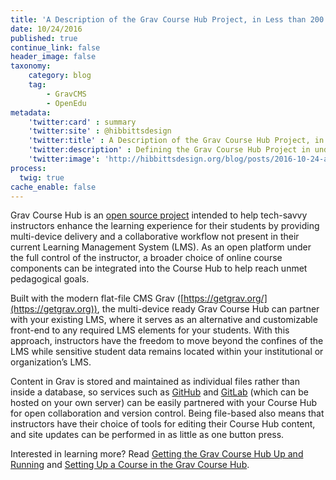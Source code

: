 ```yaml
---
title: 'A Description of the Grav Course Hub Project, in Less than 200 Words'
date: 10/24/2016
published: true
continue_link: false
header_image: false
taxonomy:
    category: blog
    tag:
        - GravCMS
        - OpenEdu
metadata:
    'twitter:card' : summary
    'twitter:site' : @hibbittsdesign
    'twitter:title' : A Description of the Grav Course Hub Project, in Less than 200 Words
    'twitter:description' : Defining the Grav Course Hub Project in under 200 words.
    'twitter:image': 'http://hibbittsdesign.org/blog/posts/2016-10-24-a-description-of-the-grav-course-hub-project-in-under-200-words/screenshot-2.jpg'
process:
  twig: true
cache_enable: false
---
```


Grav Course Hub is an [open source project](https://github.com/hibbitts-design/grav-skeleton-course-hub) intended to help tech-savvy instructors enhance the learning experience for their students by providing multi-device delivery and a collaborative workflow not present in their current Learning Management System (LMS). As an open platform under the full control of the instructor, a broader choice of online course components can be integrated into the Course Hub to help reach unmet pedagogical goals.

Built with the modern flat-file CMS Grav ([https://getgrav.org/](https://getgrav.org)), the multi-device ready Grav Course Hub can partner with your existing LMS, where it serves as an alternative and customizable front-end to any required LMS elements for your students. With this approach, instructors have the freedom to move beyond the confines of the LMS while sensitive student data remains located within your institutional or organization’s LMS.

Content in Grav is stored and maintained as individual files rather than inside a database, so services such as [GitHub](https://github.com/) and [GitLab](https://gitlab.com/) (which can be hosted on your own server) can be easily partnered with your Course Hub for open collaboration and version control. Being file-based also means that instructors have their choice of tools for editing their Course Hub content, and site updates can be performed in as little as one button press.

Interested in learning more? Read [Getting the Grav Course Hub Up and Running](http://www.hibbittsdesign.org/blog/posts/2016-02-12-grav-course-hub-getting-started-guide) and [Setting Up a Course in the Grav Course Hub](http://www.hibbittsdesign.org/blog/posts/2016-07-18-setting-up-your-grav-course-hub).
